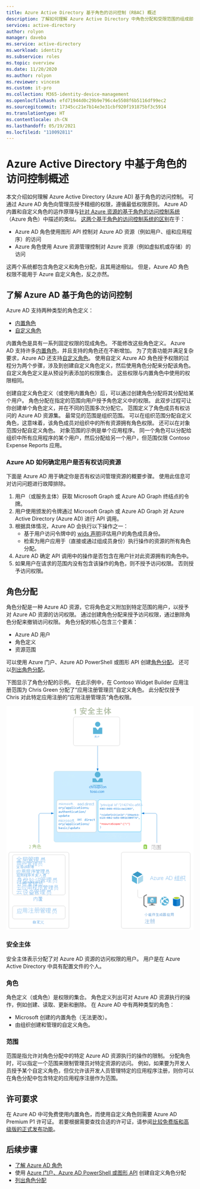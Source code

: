 ```yaml
---
title: Azure Active Directory 基于角色的访问控制 (RBAC) 概述
description: 了解如何理解 Azure Active Directory 中角色分配和受限范围的组成部分。
services: active-directory
author: rolyon
manager: daveba
ms.service: active-directory
ms.workload: identity
ms.subservice: roles
ms.topic: overview
ms.date: 11/20/2020
ms.author: rolyon
ms.reviewer: vincesm
ms.custom: it-pro
ms.collection: M365-identity-device-management
ms.openlocfilehash: efd71944d0c29b9e796c4e5508f6b5116df99ec2
ms.sourcegitcommit: 17345cc21e7b14e3e31cbf920f191875bf3c5914
ms.translationtype: HT
ms.contentlocale: zh-CN
ms.lasthandoff: 05/19/2021
ms.locfileid: "110092811"
---
```

# <a name="overview-of-role-based-access-control-in-azure-active-directory"></a>Azure Active Directory 中基于角色的访问控制概述

本文介绍如何理解 Azure Active Directory (Azure AD) 基于角色的访问控制。 可通过 Azure AD 角色向管理员授予精细的权限，遵循最低权限原则。 Azure AD 内置和自定义角色的运作原理与[针对 Azure 资源的基于角色的访问控制系统](../../role-based-access-control/overview.md)（Azure 角色）中描述的类似。 [这两个基于角色的访问控制系统的区别](../../role-based-access-control/rbac-and-directory-admin-roles.md)在于：

- Azure AD 角色使用图形 API 控制对 Azure AD 资源（例如用户、组和应用程序）的访问
- Azure 角色使用 Azure 资源管理控制对 Azure 资源（例如虚拟机或存储）的访问

这两个系统都包含角色定义和角色分配，且其用途相似。 但是，Azure AD 角色权限不能用于 Azure 自定义角色，反之亦然。

## <a name="understand-azure-ad-role-based-access-control"></a>了解 Azure AD 基于角色的访问控制
Azure AD 支持两种类型的角色定义：
* [内置角色](./permissions-reference.md)
* [自定义角色](./custom-create.md)

内置角色是具有一系列固定权限的现成角色。 不能修改这些角色定义。 Azure AD 支持许多[内置角色](./permissions-reference.md)，并且支持的角色还在不断增加。 为了完善功能并满足复杂要求，Azure AD 还支持[自定义角色](./custom-create.md)。 使用自定义 Azure AD 角色授予权限的过程分为两个步骤，涉及到创建自定义角色定义，然后使用角色分配来分配该角色。 自定义角色定义是从预设列表添加的权限集合。 这些权限与内置角色中使用的权限相同。  

创建自定义角色定义（或使用内置角色）后，可以通过创建角色分配将其分配给某个用户。 角色分配在指定的范围向用户授予角色定义中的权限。 此双步过程可让你创建单个角色定义，并在不同的范围多次分配它。 范围定义了角色成员有权访问的 Azure AD 资源集。 最常见的范围是组织范围。 可以在组织范围分配自定义角色，这意味着，该角色成员对组织中的所有资源拥有角色权限。 还可以在对象范围分配自定义角色。 对象范围的示例是单个应用程序。 同一个角色可以分配给组织中所有应用程序的某个用户，然后分配给另一个用户，但范围仅限 Contoso Expense Reports 应用。  

### <a name="how-azure-ad-determines-if-a-user-has-access-to-a-resource"></a>Azure AD 如何确定用户是否有权访问资源

下面是 Azure AD 用于确定你是否有权访问管理资源的概要步骤。 使用此信息可对访问问题进行故障排除。

1. 用户（或服务主体）获取 Microsoft Graph 或 Azure AD Graph 终结点的令牌。
1. 用户使用颁发的令牌通过 Microsoft Graph 或 Azure AD Graph 对 Azure Active Directory (Azure AD) 进行 API 调用。
1. 根据具体情况，Azure AD 会执行以下操作之一：
   - 基于用户访问令牌中的 [wids 声明](../../active-directory-b2c/access-tokens.md)评估用户的角色成员身份。
   - 检索为用户应用于（直接或通过组成员身份）执行操作的资源的所有角色分配。
1. Azure AD 确定 API 调用中的操作是否包含在用户针对此资源拥有的角色中。
1. 如果用户在请求的范围内没有包含该操作的角色，则不授予访问权限。 否则授予访问权限。

## <a name="role-assignment"></a>角色分配

角色分配是一种 Azure AD 资源，它将角色定义附加到特定范围的用户，以授予对 Azure AD 资源的访问权限。   通过创建角色分配来授予访问权限，通过删除角色分配来撤销访问权限。 角色分配的核心包含三个要素：

- Azure AD 用户
- 角色定义
- 资源范围

可以使用 Azure 门户、Azure AD PowerShell 或图形 API 创建[角色分配](custom-create.md)。 还可以[列出角色分配](view-assignments.md)。

下图显示了角色分配的示例。 在此示例中，在 Contoso Widget Builder 应用注册范围为 Chris Green 分配了“应用注册管理员”自定义角色。 此分配仅授予 Chris 对此特定应用注册的“应用注册管理员”角色权限。

![角色分配是指如何强制实施权限，具有三个部分](./media/custom-overview/rbac-overview.png)

### <a name="security-principal"></a>安全主体

安全主体表示分配了对 Azure AD 资源的访问权限的用户。 用户是在 Azure Active Directory 中具有配置文件的个人。

### <a name="role"></a>角色

角色定义（或角色）是权限的集合。 角色定义列出可对 Azure AD 资源执行的操作，例如创建、读取、更新和删除。 在 Azure AD 中有两种类型的角色：

- Microsoft 创建的内置角色（无法更改）。
- 由组织创建和管理的自定义角色。

### <a name="scope"></a>范围

范围是指允许对角色分配中的特定 Azure AD 资源执行的操作的限制。 分配角色时，可以指定一个范围来限制管理员对特定资源的访问。 例如，如果要为开发人员授予某个自定义角色，但仅允许该开发人员管理特定的应用程序注册，则你可以在角色分配中包含特定的应用程序注册作为范围。

## <a name="license-requirements"></a>许可要求

在 Azure AD 中可免费使用内置角色，而使用自定义角色则需要 Azure AD Premium P1 许可证。 若要根据需要查找合适的许可证，请参阅[比较免费版和高级版的正式发布功能](https://azure.microsoft.com/pricing/details/active-directory/)。

## <a name="next-steps"></a>后续步骤

- [了解 Azure AD 角色](concept-understand-roles.md)
- 使用 [Azure 门户、Azure AD PowerShell 或图形 API](custom-create.md) 创建自定义角色分配
- [列出角色分配](view-assignments.md)